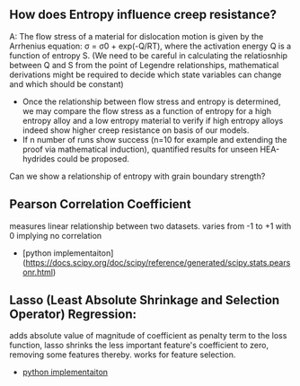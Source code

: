 ## How does Entropy influence creep resistance?

A: The flow stress of a material for dislocation motion is given by the Arrhenius equation: σ = σ0 + exp(-Q/RT), where the activation energy Q
is a function of entropy S. (We need to be careful in calculating the relatiosnhip between Q and S from the point of Legendre relationships,
mathematical derivations might be required to decide which state variables can change and which should be constant)
- Once the relationship between flow stress and entropy is determined, we may compare the flow stress as a function of entropy for a high entropy
alloy and a low entropy material to verify if high entropy alloys indeed show higher creep resistance on basis of our models.
- If n number of runs show success (n=10 for example and extending the proof via mathematical induction), quantified results for unseen
HEA-hydrides could be proposed.

Can we show a relationship of entropy with grain boundary strength?

## Pearson Correlation Coefficient
measures linear relationship between two datasets. varies from -1 to +1 with 0 implying no correlation
- [python implementaiton] (https://docs.scipy.org/doc/scipy/reference/generated/scipy.stats.pearsonr.html)

## Lasso (Least Absolute Shrinkage and Selection Operator) Regression:
adds absolute value of magnitude of coefficient as penalty term to the loss function, lasso shrinks the less
important feature's coefficient to zero, removing some features thereby. works for feature selection.
- [python implementaiton](https://scikit-learn.org/stable/modules/generated/sklearn.linear_model.Lasso.html)
